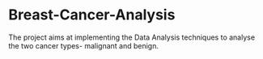 # Breast-Cancer-Analysis

The project aims at implementing the Data Analysis techniques to analyse the two cancer types- malignant and benign.
